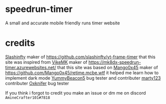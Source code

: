 # speedrun-timer
A small and accurate mobile friendly runs timer website
# credits
[Slashinfty](https://github.com/slashinfty) maker of https://github.com/slashinfty/yt-frame-timer that this site was inspired from
[VikeMK](https://github.com/VikeMK) maker of https://mk8dx-speedrun-timer.azurewebsites.net/ that this site was based on
[Mango0x45](https://github.com/Mango0x45) maker of https://github.com/Mango0x45/retime.mcbe.wtf it helped me learn how to implement dark mode
[YummyBeacon5](https://github.com/YummyBacon5) bug tester and contributer
[marty123](https://github.com/marty321) contributer
[Oxknifer](https://github.com/zromick) bug tester

If you think i forgot to credit you make an issue or dm me on discord `AmineCrafter101#7818`
